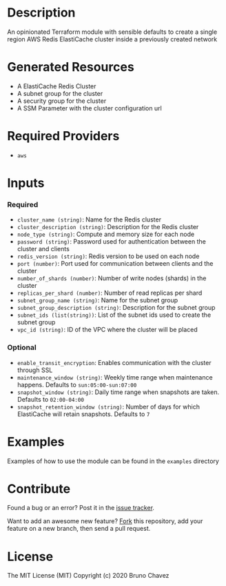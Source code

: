 # Description

An opinionated Terraform module with sensible defaults to create a single region AWS Redis ElastiCache cluster inside a previously created network

# Generated Resources

+ A ElastiCache Redis Cluster
+ A subnet group for the cluster
+ A security group for the cluster
+ A SSM Parameter with the cluster configuration url

# Required Providers

+ `aws`

# Inputs
### Required
+ `cluster_name (string)`: Name for the Redis cluster
+ `cluster_description (string)`: Description for the Redis cluster
+ `node_type (string)`: Compute and memory size for each node
+ `password (string)`: Password used for authentication between the cluster and clients
+ `redis_version (string)`: Redis version to be used on each node
+ `port (number)`: Port used for communication between clients and the cluster
+ `number_of_shards (number)`: Number of write nodes (shards) in the cluster
+ `replicas_per_shard (number)`: Number of read replicas per shard
+ `subnet_group_name (string)`: Name for the subnet group
+ `subnet_group_description (string)`: Description for the subnet group
+ `subnet_ids (list(string))`: List of the subnet ids used to create the subnet group
+ `vpc_id (string)`: ID of the VPC where the cluster will be placed

### Optional
+ `enable_transit_encryption`: Enables communication with the cluster through SSL
+ `maintenance_window (string)`: Weekly time range when maintenance happens. Defaults to `sun:05:00-sun:07:00`
+ `snapshot_window (string)`: Daily time range when snapshots are taken. Defaults to `02:00-04:00`
+ `snapshot_retention_window (string)`: Number of days for which ElastiCache will retain snapshots. Defaults to `7`

# Examples

Examples of how to use the module can be found in the `examples` directory

# Contribute

Found a bug or an error? Post it in the 
[issue tracker](https://github.com/bruno-chavez/https://github.com/bruno-chavez/tf-elasticache-redis-cluster/issues).

Want to add an awesome new feature? 
[Fork](https://github.com/bruno-chavez/https://github.com/bruno-chavez/tf-elasticache-redis-cluster/fork) 
this repository, add your feature on a new branch, 
then send a pull request.

# License
The MIT License (MIT)
Copyright (c) 2020 Bruno Chavez